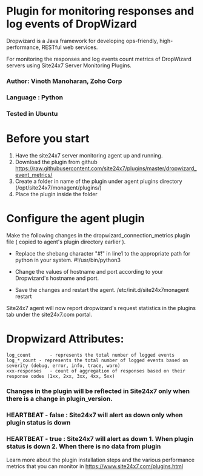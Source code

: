 Plugin for monitoring responses and log events of DropWizard
============================================================

Dropwizard is a Java framework for developing ops-friendly, high-performance, RESTful web services.

For monitoring the responses and log events count metrics of DropWizard servers using Site24x7 Server Monitoring Plugins. 
  
### Author: Vinoth Manoharan, Zoho Corp
### Language : Python
### Tested in Ubuntu

Before you start
================

1. Have the site24x7 server monitoring agent up and running.
2. Download the plugin from github https://raw.githubusercontent.com/site24x7/plugins/master/dropwizard_event_metrics/
3. Create a folder in name of the plugin under agent plugins directory (/opt/site24x7/monagent/plugins/)
4. Place the plugin inside the folder 


Configure the agent plugin
==========================
 
Make the following changes in the dropwizard_connection_metrics plugin file ( copied to agent's plugin directory earlier ).

- Replace the shebang character "#!" in line1 to the appropriate path for python in your system.
		#!/usr/bin/python3
- Change the values of hostname and port according to your Dropwizard's hostname and port.

- Save the changes and restart the agent.
		/etc/init.d/site24x7monagent restart

Site24x7 agent will now report dropwizard's request statistics in the plugins tab under the site24x7.com portal.


Dropwizard Attributes:
======================
	log_count		- represents the total number of logged events
	log_*_count	- represents the total number of logged events based on severity (debug, error, info, trace, warn)
	xxx-responses 	- count of aggregation of responses based on their response codes (1xx, 2xx, 3xx, 4xx, 5xx)


### Changes in the plugin will be reflected in Site24x7 only when there is a change in plugin_version.

### HEARTBEAT - false : Site24x7 will alert as down only when plugin status is down
### HEARTBEAT - true  : Site24x7 will alert as down 1. When plugin status is down 2. When there is no data from plugin


Learn more about the plugin installation steps and the various performance metrics that you can monitor in https://www.site24x7.com/plugins.html        